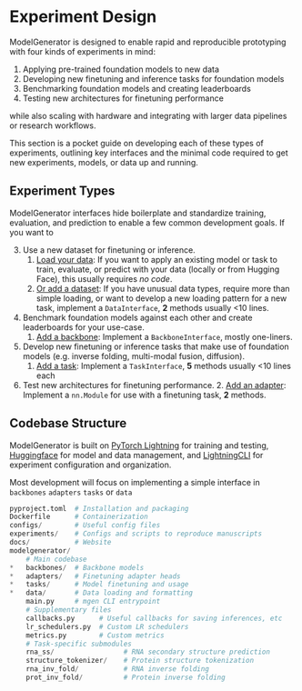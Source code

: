 # Experiment Design

ModelGenerator is designed to enable rapid and reproducible prototyping with four kinds of experiments in mind:

1. Applying pre-trained foundation models to new data
2. Developing new finetuning and inference tasks for foundation models
3. Benchmarking foundation models and creating leaderboards
4. Testing new architectures for finetuning performance

while also scaling with hardware and integrating with larger data pipelines or research workflows.

This section is a pocket guide on developing each of these types of experiments, outlining key interfaces and the minimal code required to get new experiments, models, or data up and running.

## Experiment Types

ModelGenerator interfaces hide boilerplate and standardize training, evaluation, and prediction to enable a few common development goals. 
If you want to

3. Use a new dataset for finetuning or inference.
    1. [Load your data](datafiles.md): If you want to apply an existing model or task to train, evaluate, or predict with your data (locally or from Hugging Face), this usually requires *no code*.
    2. [Or add a dataset](data.md): If you have unusual data types, require more than simple loading, or want to develop a new loading pattern for a new task, implement a `DataInterface`, **2** methods usually <10 lines.
1. Benchmark foundation models against each other and create leaderboards for your use-case.
    1. [Add a backbone](backbones.md): Implement a `BackboneInterface`, mostly one-liners.
2. Develop new finetuning or inference tasks that make use of foundation models (e.g. inverse folding, multi-modal fusion, diffusion).
    1. [Add a task](tasks.md): Implement a `TaskInterface`, **5** methods usually <10 lines each
3. Test new architectures for finetuning performance.
    2. [Add an adapter](tasks/#adding-adapters): Implement a `nn.Module` for use with a finetuning task, **2** methods.

## Codebase Structure

ModelGenerator is built on [PyTorch Lightning](https://lightning.ai/docs/pytorch/stable/levels/core_skills.html) for training and testing, [Huggingface](https://huggingface.co/docs/datasets/index) for model and data management, and [LightningCLI](https://lightning.ai/docs/pytorch/stable/cli/lightning_cli.html) for experiment configuration and organization.

Most development will focus on implementing a simple interface in `backbones` `adapters` `tasks` or `data`

```python
pyproject.toml  # Installation and packaging
Dockerfile      # Containerization
configs/        # Useful config files
experiments/    # Configs and scripts to reproduce manuscripts
docs/           # Website
modelgenerator/
	# Main codebase
*	backbones/  # Backbone models
*	adapters/   # Finetuning adapter heads
*	tasks/      # Model finetuning and usage
*	data/       # Data loading and formatting
    main.py     # mgen CLI entrypoint
    # Supplementary files
    callbacks.py      # Useful callbacks for saving inferences, etc
    lr_schedulers.py  # Custom LR schedulers
    metrics.py        # Custom metrics
    # Task-specific submodules
    rna_ss/                 # RNA secondary structure prediction
    structure_tokenizer/    # Protein structure tokenization
    rna_inv_fold/           # RNA inverse folding
    prot_inv_fold/          # Protein inverse folding
```

